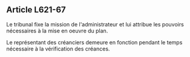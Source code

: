 Article L621-67
----
Le tribunal fixe la mission de l'administrateur et lui attribue les pouvoirs
nécessaires à la mise en oeuvre du plan.

Le représentant des créanciers demeure en fonction pendant le temps nécessaire à
la vérification des créances.

